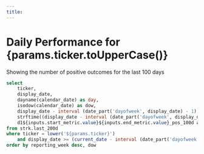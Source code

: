 ```yaml
---
title:
---
```


# Daily Performance for {params.ticker.toUpperCase()}
Showing the number of positive outcomes for the last 100 days

<Dropdown name=start_metric>
    <DropdownOption valueLabel="Open" value="o" />
    <DropdownOption valueLabel="Close" value="c" />
</Dropdown>

<Dropdown name=end_metric>
    <DropdownOption valueLabel="Open" value="o" />
    <DropdownOption valueLabel="High" value="h" />
    <DropdownOption valueLabel="Low" value="l" />
    <DropdownOption valueLabel="Close" value="c" />
</Dropdown>


```sql filtered_query
select 
    ticker,
    display_date,
    dayname(calendar_date) as day,
    isodow(calendar_date) as dow,
    display_date - interval (date_part('dayofweek', display_date) - 1) day as reporting_week,
    strftime((display_date - interval (date_part('dayofweek', display_date) - 1) day), '%Y %b %d') as display_week,
    d1${inputs.start_metric.value}${inputs.end_metric.value}_pos_100d as metric
from strk.last_200d 
where ticker = lower('${params.ticker}')
    and display_date >= (current_date - interval (date_part('dayofweek', current_date) - 1) day) - interval 91 day
order by reporting_week desc, dow
```

<Heatmap
    data={filtered_query}
    x=day
    y=display_week
    value=metric 
    title="Last 13 Weeks"
/>
